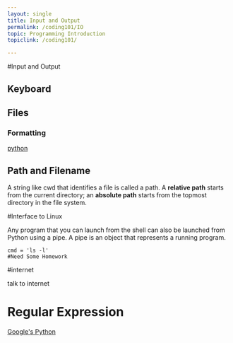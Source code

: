 ```yaml
---
layout: single
title: Input and Output
permalink: /coding101/IO
topic: Programming Introduction
topiclink: /coding101/

---
```


#Input and Output

## Keyboard

## Files

### Formatting

[python](http://docs.python.org/2/library/stdtypes.html#string-formatting.)

## Path and Filename

A string like cwd that identifies a file is called a path. A **relative path** starts from the current directory; an **absolute path** starts from the topmost directory in the file system.


#Interface to Linux

Any program that you can launch from the shell can also be launched from Python using a pipe. A pipe is an object that represents a running program.

```
cmd = 'ls -l'
#Need Some Homework
```

#internet

talk to internet

# Regular Expression

[Google's Python](https://developers.google.com/edu/python/regular-expressions)




